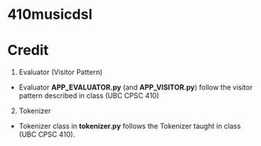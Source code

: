 # 410musicdsl

# Credit
1. Evaluator (Visitor Pattern)
  * Evaluator **APP_EVALUATOR.py** (and **APP_VISITOR.py**) follow the visitor pattern described in class (UBC CPSC 410)
2. Tokenizer
  * Tokenizer class in **tokenizer.py** follows the Tokenizer taught in class (UBC CPSC 410).
